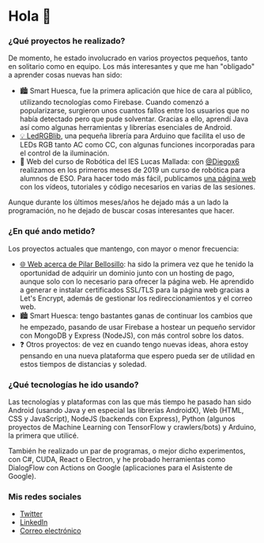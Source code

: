 # Hola 👋


### ¿Qué proyectos he realizado?
De momento, he estado involucrado en varios proyectos pequeños, tanto en solitario como en equipo. Los más interesantes y que me han "obligado" a aprender cosas nuevas han sido:

- 🏙 Smart Huesca, fue la primera aplicación que hice de cara al público, utilizando tecnologías como Firebase. Cuando comenzó a popularizarse, surgieron unos cuantos fallos entre los usuarios que no había detectado pero que pude solventar. Gracias a ello, aprendí Java así como algunas herramientas y librerías esenciales de Android.
- [💡 LedRGBlib](https://github.com/alexbertis/LibreriaLedRGB), una pequeña librería para Arduino que facilita el uso de LEDs RGB tanto AC como CC, con algunas funciones incorporadas para el control de la iluminación.
- 🤖 Web del curso de Robótica del IES Lucas Mallada: con [@Diegox6](https://github.com/Diegox6) realizamos en los primeros meses de 2019 un curso de robótica para alumnos de ESO. Para hacer todo más fácil, publicamos [una página web](https://robotica-lucas.github.io) con los vídeos, tutoriales y código necesarios en varias de las sesiones.

Aunque durante los últimos meses/años he dejado más a un lado la programación, no he dejado de buscar cosas interesantes que hacer.

### ¿En qué ando metido?
Los proyectos actuales que mantengo, con mayor o menor frecuencia:
- [🌐 Web acerca de Pilar Bellosillo](https://pilarbellosillo.es): ha sido la primera vez que he tenido la oportunidad de adquirir un dominio junto con un hosting de pago, aunque solo con lo necesario para ofrecer la página web. He aprendido a generar e instalar certificados SSL/TLS para la página web gracias a Let's Encrypt, además de gestionar los redireccionamientos y el correo web.
- 🏙 Smart Huesca: tengo bastantes ganas de continuar los cambios que he empezado, pasando de usar Firebase a hostear un pequeño servidor con MongoDB y Express (NodeJS), con más control sobre los datos.
- ❓ Otros proyectos: de vez en cuando tengo nuevas ideas, ahora estoy pensando en una nueva plataforma que espero pueda ser de utilidad en estos tiempos de distancias y soledad.

### ¿Qué tecnologías he ido usando?
Las tecnologías y plataformas con las que más tiempo he pasado han sido Android (usando Java y en especial las librerías AndroidX), Web (HTML, CSS y JavaScript), NodeJS (backends con Express), Python (algunos proyectos de Machine Learning con TensorFlow y crawlers/bots) y Arduino, la primera que utilicé.

También he realizado un par de programas, o mejor dicho experimentos, con C#, CUDA, React o Electron, y he probado herramientas como DialogFlow con Actions on Google (aplicaciones para el Asistente de Google).

### Mis redes sociales

- [Twitter](https://twitter.com/alexberti02)
- [LinkedIn](https://www.linkedin.com/in/alejandro-bertinelli/)
- [Correo electrónico](mailto:alexberti02@gmail.com)

